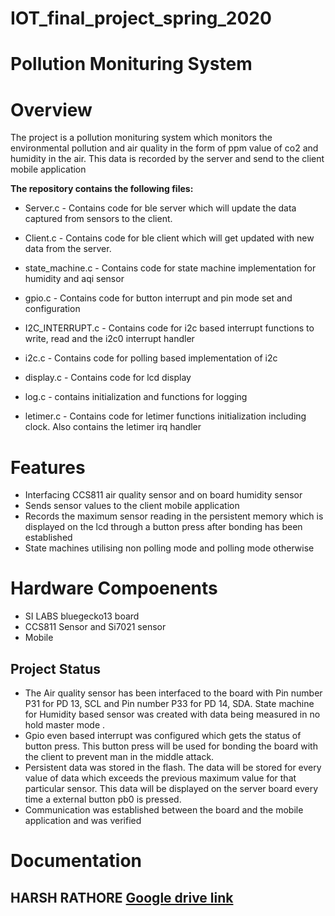 
# [](https://github.com/HARSH1911RATHORE/IOT_final_project_spring_2020/tree/1262f5e660c0273681406807c0b4457386b7123b#iot_final_project_spring_2020)IOT_final_project_spring_2020

# [](https://github.com/HARSH1911RATHORE/IOT_final_project_spring_2020/tree/1262f5e660c0273681406807c0b4457386b7123b#pollution-monituring-system)Pollution Monituring System

# Overview
The project is a pollution monituring system which monitors the environmental pollution and air quality in the form of ppm value of co2 and humidity in the air. This data is recorded by the server and send to the client mobile application

**The repository contains the following files:**

-   Server.c - Contains code for ble server which will update the data captured from sensors to the client.

-   Client.c - Contains code for ble client which will get updated with new data from the server.

-   state_machine.c - Contains code for state machine implementation for humidity and aqi sensor

-   gpio.c - Contains code for button interrupt and pin mode set and configuration

-   I2C_INTERRUPT.c - Contains code for i2c based interrupt functions to write, read and the i2c0 interrupt handler

-   i2c.c - Contains code for polling based implementation of i2c

-   display.c - Contains code for lcd display

-   log.c - contains initialization and functions for logging

-   letimer.c - Contains code for letimer functions initialization including clock. Also contains the letimer irq handler

# Features 
* Interfacing CCS811 air quality sensor and on board humidity sensor
* Sends sensor values to the client mobile application
* Records the maximum sensor reading in the persistent memory which is displayed on the lcd through a button press after bonding has been established
* State machines utilising non polling mode and polling mode otherwise

# Hardware Compoenents
* SI LABS bluegecko13 board
* CCS811 Sensor and Si7021 sensor
* Mobile 


## [](https://github.com/HARSH1911RATHORE/IOT_final_project_spring_2020/tree/1262f5e660c0273681406807c0b4457386b7123b#project-status)Project Status

-   The Air quality sensor has been interfaced to the board with Pin number P31 for PD 13, SCL and Pin number P33 for PD 14, SDA. State machine for Humidity based sensor was created with data being measured in no hold master mode .
-   Gpio even based interrupt was configured which gets the status of button press. This button press will be used for bonding the board with the client to prevent man in the middle attack.
-   Persistent data was stored in the flash. The data will be stored for every value of data which exceeds the previous maximum value for that particular sensor. This data will be displayed on the server board every time a external button pb0 is pressed.
-   Communication was established between the board and the mobile application and was verified

# Documentation
## HARSH RATHORE [](https://github.com/HARSH1911RATHORE/IOT_final_project_spring_2020/tree/1262f5e660c0273681406807c0b4457386b7123b#google-drive-link)[Google drive link](https://drive.google.com/drive/u/1/folders/1FM8G4nL0fplihENYMFtwnbRBXwX1w5KG)
